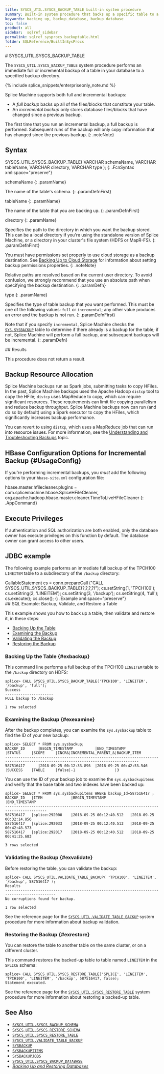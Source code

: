 ```yaml
---
title: SYSCS_UTIL.SYSCS_BACKUP_TABLE built-in system procedure
summary: Built-in system procedure that backs up a specific table to a specified backup directory.
keywords: backing up, backup_database, backup database
toc: false
product: all
sidebar:  sqlref_sidebar
permalink: sqlref_sysprocs_backuptable.html
folder: SQLReference/BuiltInSysProcs
---
```

<section>
<div class="TopicContent" data-swiftype-index="true" markdown="1">
# SYSCS_UTIL.SYSCS_BACKUP_TABLE

The `SYSCS_UTIL.SYSCS_BACKUP_TABLE` system procedure performs an
immediate full or incremental backup of a table in your database to a specified
backup directory.

{% include splice_snippets/enterpriseonly_note.md %}

Splice Machine supports both full and incremental backups: 

* A *full backup* backs up all of the files/blocks that constitute your
  table.
* An *incremental backup* only stores database files/blocks that have
  changed since a previous backup.

The first time that you run an incremental backup, a full backup is
performed. Subsequent runs of the backup will only copy information that
has changed since the previous backup.
{: .noteNote}

## Syntax

<div class="fcnWrapperWide" markdown="1">
    SYSCS_UTIL.SYSCS_BACKUP_TABLE( VARCHAR schemaName,
                                   VARCHAR tableName,
                                   VARCHAR directory,
                                   VARCHAR type );
{: .FcnSyntax xml:space="preserve"}

</div>
<div class="paramList" markdown="1">

schemaName
{: .paramName}

The name of the table's schema.
{: .paramDefnFirst}

tableName
{: .paramName}

The name of the table that you are backing up.
{: .paramDefnFirst}

directory
{: .paramName}

Specifies the path to the directory in which you want the backup stored.
This can be a local directory if you're using the standalone version of
Splice Machine, or a directory in your cluster's file system (HDFS or
MapR-FS).
{: .paramDefnFirst}

You must have permissions set properly to use cloud storage as a backup
destination. See [Backing Up to Cloud
Storage](onprem_admin_backingup.html#Backing) for information about setting backup permissions properties.
{: .noteNote}

Relative paths are resolved based on the current user directory. To
avoid confusion, we strongly recommend that you use an absolute path
when specifying the backup destination.
{: .paramDefn}

type
{: .paramName}

Specifies the type of table backup that you want performed. This must be one of
the following values: `full` or `incremental`; any other value
produces an error and the backup is not run.
{: .paramDefnFirst}

Note that if you specify `incremental`, Splice Machine checks the &nbsp;
[`SYS.SYSBACKUP`](sqlref_systables_sysbackup.html) table to determine if
there already is a backup for the table; if not, Splice Machine will
perform a full backup, and subsequent backups will be incremental.
{: .paramDefn}

</div>
## Results

This procedure does not return a result.

## Backup Resource Allocation

Splice Machine backups run as Spark jobs, submitting tasks to copy HFiles. In the past, Splice Machine backups used the Apache Hadoop `distcp` tool to copy the HFile; `distcp` uses MapReduce to copy, which can require significant resources. These requirements can limit file copying parallelism and reduce backup throughput. Splice Machine backups now can run (and do so by default) using a Spark executor to copy the HFiles, which significantly increases backup performance.

You can revert to using `distcp`, which uses a MapReduce job that can run into resource issues. For more information, see the [Understanding and Troubleshooting Backups](bestpractices_onprem_backups.html) topic.

## HBase Configuration Options for Incremental Backup {#UsageConfig}

If you're performing incremental backups, you _must_ add the following options to your `hbase-site.xml` configuration file:

<div class="preWrapperWide" markdown="1">
    hbase.master.hfilecleaner.plugins = com.splicemachine.hbase.SpliceHFileCleaner,
    org.apache.hadoop.hbase.master.cleaner.TimeToLiveHFileCleaner
{: .AppCommand}
</div>

## Execute Privileges

If authentication and SQL authorization are both enabled, only the
database owner has execute privileges on this function by default. The
database owner can grant access to other users.

## JDBC example

The following example performs an immediate full backup of the TPCH100 `LINEITEM` table to a
subdirectory of the `/backup` directory:

<div class="preWrapper" markdown="1">
    CallableStatement cs = conn.prepareCall
      ("CALL SYSCS_UTIL.SYSCS_BACKUP_TABLE(?,?,?,?)");
      cs.setString(1, 'TPCH100');
      cs.setString(2, 'LINEITEM');
      cs.setString(3, '/backup');
      cs.setString(4, 'full');
      cs.execute();
      cs.close();
{: .Example xml:space="preserve"}

</div>
## SQL Example: Backup, Validate, and Restore a Table

This example shows you how to back up a table, then validate and restore it, in these steps:

* [Backing Up the Table](#exbackup)
* [Examining the Backup](#exexamine)
* [Validating the Backup](#exvalidate)
* [Restoring the Backup](#exrestore)

### Backing Up the Table  {#exbackup}
This command line performs a full backup of the TPCH100 `LINEITEM` table to the `/backup` directory on HDFS:

```
splice> CALL SYSCS_UTIL.SYSCS_BACKUP_TABLE('TPCH100', 'LINEITEM', '/backup', 'full');
Success
----------------------
FULL backup to /backup

1 row selected
```

### Examining the Backup  {#exexamine}

After the backup completes, you can examine the `sys.sysbackup` table to find the ID of your new backup:

```
splice> SELECT * FROM sys.sysbackup;
BACKUP_ID      |BEGIN_TIMESTAMP          |END_TIMESTAMP            |STATUS     |SCOPE     |INCR&|INCREMENTAL_PARENT_&|BACKUP_ITEM
-----------------------------------------------------------------------------------------------------------------------------------
587516417      |2018-09-25 00:12:33.896  |2018-09-25 00:42:53.546  |SUCCESS    |TABLE     |false|-1                  |3

```

You can use the ID of your backup job to examine the `sys.sysbackupitems` and verify that the base table and two indexes have been backed up:

```
splice> SELECT * FROM sys.sysbackupitems WHERE backup_Id=587516417 ;
BACKUP_ID   |ITEM             |BEGIN_TIMESTAMP           |END_TIMESTAMP
-----------------------------------------------------------------------------------------
587516417   |splice:292000    |2018-09-25 00:12:40.512   |2018-09-25 00:32:14.856
587516417   |splice:292033    |2018-09-25 00:12:40.513   |2018-09-25 00:42:48.573
587516417   |splice:292017    |2018-09-25 00:12:40.512   |2018-09-25 00:41:25.683

3 rows selected
```

### Validating the Backup  {#exvalidate}
Before restoring the table, you can validate the backup:
```
splice> CALL SYSCS_UTIL.VALIDATE_TABLE_BACKUP( 'TPCH100', 'LINEITEM', '/backup', 587516417 );
Results
---------------------------------------------------------------------------------------------
No corruptions found for backup.

1 row selected
```

See the reference page for the [`SYSCS_UTIL.VALIDATE_TABLE_BACKUP`](sqlref_sysprocs_validatetablebackup.html) system procedure for more information about backup validation.

### Restoring the Backup  {#exrestore}
You can restore the table to another table on the same cluster, or on a different cluster.

This command restores the backed-up table to table named `LINEITEM` in the `SPLICE` schema:
```
splice> CALL SYSCS_UTIL.SYSCS_RESTORE_TABLE('SPLICE', 'LINEITEM', 'TPCH100', 'LINEITEM', '/backup', 587516417, false);
Statement executed.
```

See the reference page for the [`SYSCS_UTIL.SYSCS_RESTORE_TABLE`](sqlref_sysprocs_restoretable.html) system procedure for more information about restoring a backed-up table.

## See Also

* [`SYSCS_UTIL.SYSCS_BACKUP_SCHEMA`](#sqlref_sysprocs_backupschema.html)
* [`SYSCS_UTIL.SYSCS_RESTORE_SCHEMA`](#sqlref_sysprocs_restoreschema.html)
* [`SYSCS_UTIL.SYSCS_RESTORE_TABLE`](sqlref_sysprocs_restoretable.html)
* [`SYSCS_UTIL.VALIDATE_TABLE_BACKUP`](sqlref_sysprocs_validatetablebackup.html)
* [`SYSBACKUP`](sqlref_systables_sysbackup.html)
* [`SYSBACKUPITEMS`](sqlref_systables_sysbackupitems.html)
* [`SYSBACKUPJOBS`](sqlref_systables_sysbackupjobs.html)
* [`SYSCS_UTIL.SYSCS_BACKUP_DATABASE`](sqlref_sysprocs_backupdb.html)
* [*Backing Up and Restoring Databases*](onprem_admin_backingup.html)

</div>
</section>

